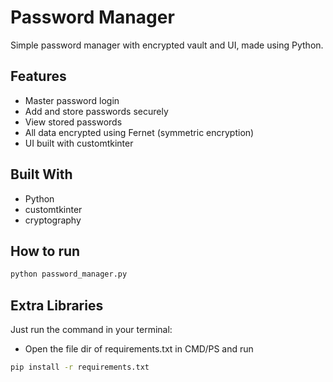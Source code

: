 # Password Manager

Simple password manager with encrypted vault and UI, made using Python.

## Features

- Master password login
- Add and store passwords securely
- View stored passwords
- All data encrypted using Fernet (symmetric encryption)
- UI built with customtkinter

## Built With

- Python
- customtkinter
- cryptography

##  How to run

```bash
python password_manager.py
```
## Extra Libraries

Just run the command in your terminal:
 - Open the file dir of requirements.txt in CMD/PS and run
```bash
pip install -r requirements.txt
```
